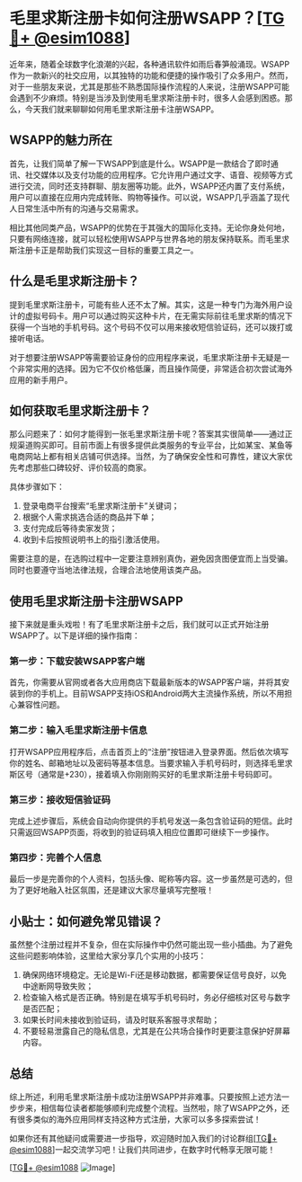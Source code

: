 # 毛里求斯注册卡如何注册WSAPP？[[TG💪+ @esim1088](https://t.me/s/esim1088)]

近年来，随着全球数字化浪潮的兴起，各种通讯软件如雨后春笋般涌现。WSAPP作为一款新兴的社交应用，以其独特的功能和便捷的操作吸引了众多用户。然而，对于一些朋友来说，尤其是那些不熟悉国际操作流程的人来说，注册WSAPP可能会遇到不少麻烦。特别是当涉及到使用毛里求斯注册卡时，很多人会感到困惑。那么，今天我们就来聊聊如何用毛里求斯注册卡注册WSAPP。

## WSAPP的魅力所在

首先，让我们简单了解一下WSAPP到底是什么。WSAPP是一款结合了即时通讯、社交媒体以及支付功能的应用程序。它允许用户通过文字、语音、视频等方式进行交流，同时还支持群聊、朋友圈等功能。此外，WSAPP还内置了支付系统，用户可以直接在应用内完成转账、购物等操作。可以说，WSAPP几乎涵盖了现代人日常生活中所有的沟通与交易需求。

相比其他同类产品，WSAPP的优势在于其强大的国际化支持。无论你身处何地，只要有网络连接，就可以轻松使用WSAPP与世界各地的朋友保持联系。而毛里求斯注册卡正是帮助我们实现这一目标的重要工具之一。

## 什么是毛里求斯注册卡？

提到毛里求斯注册卡，可能有些人还不太了解。其实，这是一种专门为海外用户设计的虚拟号码卡。用户可以通过购买这种卡片，在无需实际前往毛里求斯的情况下获得一个当地的手机号码。这个号码不仅可以用来接收短信验证码，还可以拨打或接听电话。

对于想要注册WSAPP等需要验证身份的应用程序来说，毛里求斯注册卡无疑是一个非常实用的选择。因为它不仅价格低廉，而且操作简便，非常适合初次尝试海外应用的新手用户。

## 如何获取毛里求斯注册卡？

那么问题来了：如何才能得到一张毛里求斯注册卡呢？答案其实很简单——通过正规渠道购买即可。目前市面上有很多提供此类服务的专业平台，比如某宝、某鱼等电商网站上都有相关店铺可供选择。当然，为了确保安全性和可靠性，建议大家优先考虑那些口碑较好、评价较高的商家。

具体步骤如下：
1. 登录电商平台搜索“毛里求斯注册卡”关键词；
2. 根据个人需求挑选合适的商品并下单；
3. 支付完成后等待卖家发货；
4. 收到卡后按照说明书上的指引激活使用。

需要注意的是，在选购过程中一定要注意辨别真伪，避免因贪图便宜而上当受骗。同时也要遵守当地法律法规，合理合法地使用该类产品。

## 使用毛里求斯注册卡注册WSAPP

接下来就是重头戏啦！有了毛里求斯注册卡之后，我们就可以正式开始注册WSAPP了。以下是详细的操作指南：

### 第一步：下载安装WSAPP客户端
首先，你需要从官网或者各大应用商店下载最新版本的WSAPP客户端，并将其安装到你的手机上。目前WSAPP支持iOS和Android两大主流操作系统，所以不用担心兼容性问题。

### 第二步：输入毛里求斯注册卡信息
打开WSAPP应用程序后，点击首页上的“注册”按钮进入登录界面。然后依次填写你的姓名、邮箱地址以及密码等基本信息。当要求输入手机号码时，则选择毛里求斯区号（通常是+230），接着填入你刚刚购买好的毛里求斯注册卡号码即可。

### 第三步：接收短信验证码
完成上述步骤后，系统会自动向你提供的手机号发送一条包含验证码的短信。此时只需返回WSAPP页面，将收到的验证码填入相应位置即可继续下一步操作。

### 第四步：完善个人信息
最后一步是完善你的个人资料，包括头像、昵称等内容。这一步虽然是可选的，但为了更好地融入社区氛围，还是建议大家尽量填写完整哦！

## 小贴士：如何避免常见错误？

虽然整个注册过程并不复杂，但在实际操作中仍然可能出现一些小插曲。为了避免这些问题影响体验，这里给大家分享几个实用的小技巧：

1. 确保网络环境稳定。无论是Wi-Fi还是移动数据，都需要保证信号良好，以免中途断网导致失败；
2. 检查输入格式是否正确。特别是在填写手机号码时，务必仔细核对区号与数字是否匹配；
3. 如果长时间未接收到验证码，请及时联系客服寻求帮助；
4. 不要轻易泄露自己的隐私信息，尤其是在公共场合操作时更要注意保护好屏幕内容。

## 总结

综上所述，利用毛里求斯注册卡成功注册WSAPP并非难事。只要按照上述方法一步步来，相信每位读者都能够顺利完成整个流程。当然啦，除了WSAPP之外，还有很多类似的海外应用同样支持这种方式注册，大家可以多多探索尝试！

如果你还有其他疑问或需要进一步指导，欢迎随时加入我们的讨论群组[[TG💪+ @esim1088](https://t.me/s/esim1088)]一起交流学习吧！让我们共同进步，在数字时代畅享无限可能！

[[TG💪+ @esim1088](https://t.me/s/esim1088) ![Image](https://i.postimg.cc/4NQfJmqS/Snipaste-2025-05-13-00-14-12.png)]